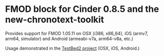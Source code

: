 FMOD block for Cinder 0.8.5 and the new-chronotext-toolkit
====
Provides support for FMOD 1.05.11 on OSX (i386, x86_64), iOS (armv7, arm64, simulator) and Android (armeabi-v7a, arm64-v8a, etc.)

Usage demonstrated in the [TestBed2 project](https://github.com/arielm/chronotext-playground/blob/29287c8abe537fb3c2e7297dad96e2327f2af4ea/Sketches/TestBed2/src/TestingSound.cpp) (OSX, iOS, Android.)
